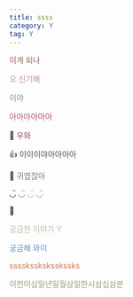 ```yaml
---
title: ssss
category: Y
tag: Y
---
```


<span style="color:#A05A54">이게 되나</span>

<span style="color:#C99385">오 신기해</span>

<span style="color:#86937A">이야</span>

<span style="color:#A95762">아아아아아아</span>

&#129300; <span style="color:#984356">우와</span>

&#128077; <span style="color:#624D56">이이이야아아아아</span>

&#128032; <span style="color:#8A747C">귀엽잖아</span>

◡̈ <span style="color:#A95762">◡̈</span> <span style="color:#C59470">◡̈</span> <span style="color:#617EB4">◡̈</span>

&#128123; 

<span style="color:#C2B7A1">궁금한 이야기 Y</span>

<span style="color:#648BC6">궁금해 와이</span>

<span style="color:#C57B59">sssskssksksskssks</span>

<span style="color:#9F9875">이천이십일년일월삼일한시삼십삼분</span>

